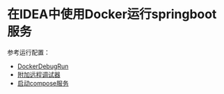 #  在IDEA中使用Docker运行springboot服务

参考运行配置：   
* [DockerDebugRun](.run/DockerDebugRun.run.xml)
* [附加远程调试器](.run/附加远程调试器.run.xml)
* [启动compose服务](.run/startService.run.xml)
 
 
 
 
